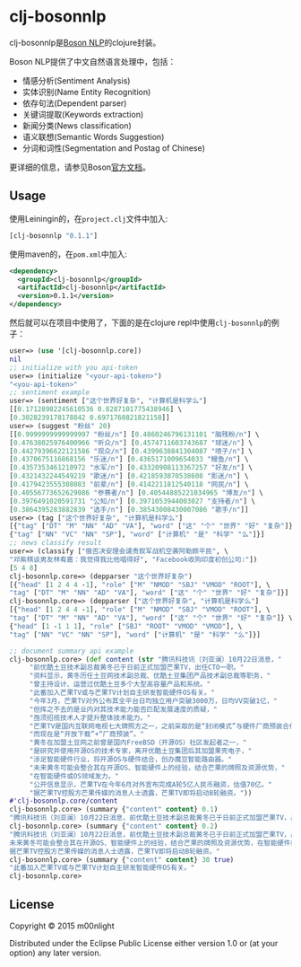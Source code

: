 # clj-bosonnlp

clj-bosonnlp是[Boson NLP](http://bosonnlp.com/)的clojure封装。

Boson NLP提供了中文自然语言处理中，包括：
+ 情感分析(Sentiment Analysis)
+ 实体识别(Name Entity Recognition)
+ 依存句法(Dependent parser)
+ 关键词提取(Keywords extraction)
+ 新闻分类(News classification)
+ 语义联想(Semantic Words Suggestion)
+ 分词和词性(Segmentation and Postag of Chinese)

更详细的信息，请参见Boson[官方文档](http://bosonnlp.com/dev/center)。

## Usage

使用Leiningin的，在`project.clj`文件中加入:

```clojure
[clj-bosonnlp "0.1.1"]
```

使用maven的，在`pom.xml`中加入:
```xml
<dependency>
  <groupId>clj-bosonnlp</groupId>
  <artifactId>clj-bosonnlp</artifactId>
  <version>0.1.1</version>
</dependency>
```

然后就可以在项目中使用了，下面的是在clojure repl中使用`clj-bosonnlp`的例子：

```clojure
user=> (use '[clj-bosonnlp.core])
nil  
;; initialize with you api-token
user=> (initialize "<your-api-token>")
"<you-api-token>"
;; sentiment example 
user=> (sentiment ["这个世界好复杂", "计算机是科学么"]
[[0.17128982245610536 0.8287101775438946] \
[0.3028239178178842 0.6971760821821158]]
user=> (suggest "粉丝" 20)
[[0.9999999999999997 "粉丝/n"] [0.4860246796131101 "脑残粉/n"] \
[0.47638025976400966 "听众/n"] [0.4574711603743687 "球迷/n"] \
[0.44279396622121586 "观众/n"] [0.4399638841304087 "喷子/n"] \
[0.4370675116868156 "乐迷/n"] [0.4365171009654033 "鳗鱼/n"] \
[0.4357353461210972 "水军/n"] [0.43320908113367257 "好友/n"] \
[0.4321432244549219 "歌迷/n"] [0.4218593870538608 "影迷/n"] \
[0.4179423555308083 "前辈/n"] [0.4142211812540118 "网民/n"] \
[0.40556773652629086 "参赛者/n"] [0.40544885221034965 "博友/n"] \
[0.3976491020591731 "公知/n"] [0.3971053944003027 "支持者/n"] \
[0.3864395283882839 "选手/n"] [0.38543008430007086 "歌手/n"]]
user=> (tag ["这个世界好复杂", "计算机是科学么"]
[{"tag" ["DT" "M" "NN" "AD" "VA"], "word" ["这" "个" "世界" "好" "复杂"]} \
{"tag" ["NN" "VC" "NN" "SP"], "word" ["计算机" "是" "科学" "么"]}]
;; news classify result
user=> (classify ["俄否决安理会谴责叙军战机空袭阿勒颇平民", \
"邓紫棋谈男友林宥嘉：我觉得我比他唱得好", "Facebook收购印度初创公司:"])
[5 4 8]
clj-bosonnlp.core=> (depparser "这个世界好复杂")
[{"head" [1 2 4 4 -1], "role" ["M" "NMOD" "SBJ" "VMOD" "ROOT"], \
"tag" ["DT" "M" "NN" "AD" "VA"], "word" ["这" "个" "世界" "好" "复杂"]}]
clj-bosonnlp.core=> (depparser ["这个世界好复杂", "计算机是科学么"]
[{"head" [1 2 4 4 -1], "role" ["M" "NMOD" "SBJ" "VMOD" "ROOT"], \
"tag" ["DT" "M" "NN" "AD" "VA"], "word" ["这" "个" "世界" "好" "复杂"]} \
{"head" [1 -1 1 1], "role" ["SBJ" "ROOT" "VMOD" "VMOD"], \
"tag" ["NN" "VC" "NN" "SP"], "word" ["计算机" "是" "科学" "么"]}]

;; document summary api example
clj-bosonnlp.core> (def content (str "腾讯科技讯（刘亚澜）10月22日消息，"
     "前优酷土豆技术副总裁黄冬已于日前正式加盟芒果TV，出任CTO一职。"
     "资料显示，黄冬历任土豆网技术副总裁、优酷土豆集团产品技术副总裁等职务，"
     "曾主持设计、运营过优酷土豆多个大型高容量产品和系统。"
     "此番加入芒果TV或与芒果TV计划自主研发智能硬件OS有关。"
     "今年3月，芒果TV对外公布其全平台日均独立用户突破3000万，日均VV突破1亿，"
     "但挥之不去的是业内对其技术能力能否匹配发展速度的质疑，"
     "亟须招揽技术人才提升整体技术能力。"
     "芒果TV是国内互联网电视七大牌照方之一，之前采取的是“封闭模式”与硬件厂商预装合作，"
     "而现在是“开放下载”+“厂商预装”。"
     "黄冬在加盟土豆网之前曾是国内FreeBSD（开源OS）社区发起者之一，"
     "是研究并使用开源OS的技术专家，离开优酷土豆集团后其加盟果壳电子，"
     "涉足智能硬件行业，将开源OS与硬件结合，创办魔豆智能路由器。"
     "未来黄冬可能会整合其在开源OS、智能硬件上的经验，结合芒果的牌照及资源优势，"
     "在智能硬件或OS领域发力。"
     "公开信息显示，芒果TV在今年6月对外宣布完成A轮5亿人民币融资，估值70亿。"
     "据芒果TV控股方芒果传媒的消息人士透露，芒果TV即将启动B轮融资。"))
#'clj-bosonnlp.core/content
clj-bosonnlp.core> (summary {"content" content} 0.1)
"腾讯科技讯（刘亚澜）10月22日消息，前优酷土豆技术副总裁黄冬已于日前正式加盟芒果TV，出任CTO一职。"
clj-bosonnlp.core> (summary {"content" content} 0.2)
"腾讯科技讯（刘亚澜）10月22日消息，前优酷土豆技术副总裁黄冬已于日前正式加盟芒果TV，出任CTO一职。
未来黄冬可能会整合其在开源OS、智能硬件上的经验，结合芒果的牌照及资源优势，在智能硬件或OS领域发力。
据芒果TV控股方芒果传媒的消息人士透露，芒果TV即将启动B轮融资。"
clj-bosonnlp.core> (summary {"content" content} 30 true)
"此番加入芒果TV或与芒果TV计划自主研发智能硬件OS有关。"
clj-bosonnlp.core> 
```


## License

Copyright © 2015 m00nlight

Distributed under the Eclipse Public License either version 1.0 or (at
your option) any later version.
